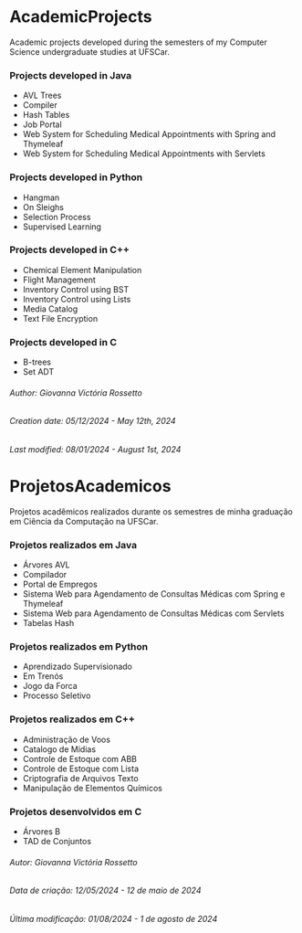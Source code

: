 
# AcademicProjects

Academic projects developed during the semesters of my Computer Science undergraduate studies at UFSCar.

### Projects developed in Java
- AVL Trees
- Compiler
- Hash Tables
- Job Portal
- Web System for Scheduling Medical Appointments with Spring and Thymeleaf
- Web System for Scheduling Medical Appointments with Servlets

### Projects developed in Python
- Hangman
- On Sleighs
- Selection Process
- Supervised Learning

### Projects developed in C++
- Chemical Element Manipulation
- Flight Management
- Inventory Control using BST
- Inventory Control using Lists
- Media Catalog
- Text File Encryption

### Projects developed in C
- B-trees
- Set ADT

###### Author: Giovanna Victória Rossetto
###### Creation date: 05/12/2024 - May 12th, 2024
###### Last modified: 08/01/2024 - August 1st, 2024

# ProjetosAcademicos

Projetos acadêmicos realizados durante os semestres de minha graduação em Ciência da Computação na UFSCar.

### Projetos realizados em Java
- Árvores AVL
- Compilador
- Portal de Empregos
- Sistema Web para Agendamento de Consultas Médicas com Spring e Thymeleaf
- Sistema Web para Agendamento de Consultas Médicas com Servlets
- Tabelas Hash

### Projetos realizados em Python
- Aprendizado Supervisionado
- Em Trenós
- Jogo da Forca
- Processo Seletivo

### Projetos realizados em C++
- Administração de Voos
- Catalogo de Mídias
- Controle de Estoque com ABB
- Controle de Estoque com Lista
- Criptografia de Arquivos Texto
- Manipulação de Elementos Químicos

### Projetos desenvolvidos em C
- Árvores B
- TAD de Conjuntos

###### Autor: Giovanna Victória Rossetto
###### Data de criação: 12/05/2024 - 12 de maio de 2024
###### Última modificação: 01/08/2024 - 1 de agosto de 2024
